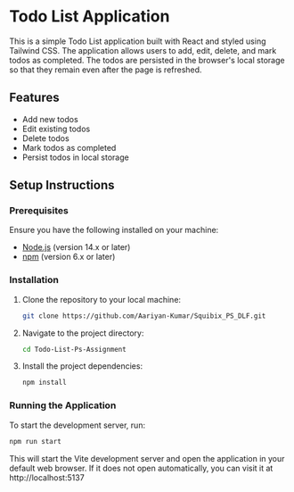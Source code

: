 # Todo List Application

This is a simple Todo List application built with React and styled using Tailwind CSS. The application allows users to add, edit, delete, and mark todos as completed. The todos are persisted in the browser's local storage so that they remain even after the page is refreshed.

## Features

- Add new todos
- Edit existing todos
- Delete todos
- Mark todos as completed
- Persist todos in local storage

## Setup Instructions

### Prerequisites

Ensure you have the following installed on your machine:

- [Node.js](https://nodejs.org/) (version 14.x or later)
- [npm](https://www.npmjs.com/) (version 6.x or later)

### Installation

1. Clone the repository to your local machine:

    ```sh
    git clone https://github.com/Aariyan-Kumar/Squibix_PS_DLF.git
    ```

2. Navigate to the project directory:

    ```sh
    cd Todo-List-Ps-Assignment
    ```

3. Install the project dependencies:

    ```sh
    npm install
    ```

### Running the Application

To start the development server, run:

```sh
npm run start
```
This will start the Vite development server and open the application in your default web browser. If it does not open automatically, you can visit it at http://localhost:5137
